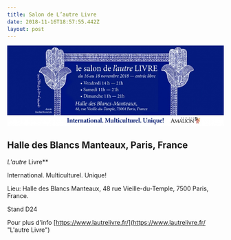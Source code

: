 ```yaml
---
title: Salon de L’autre Livre
date: 2018-11-16T18:57:55.442Z
layout: post
---
```

![](../uploads/FB_Lautre-livre.jpg)

## Halle des Blancs Manteaux, Paris, France

**L*'autre* Livre**

International. Multiculturel. Unique!

Lieu: Halle des Blancs Manteaux, 48 rue Vieille-du-Temple, 7500 Paris, France.

Stand D24

Pour plus d'info [https://www.lautrelivre.fr/](https://www.lautrelivre.fr/ "L'autre Livre")
